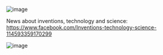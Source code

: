 ![image](https://user-images.githubusercontent.com/17677354/160918579-7da7e328-dee7-47af-a629-126a2e3ec42c.png)<br>

News about inventions, technology and science: https://www.facebook.com/Inventions-technology-science-114593359170299
<!--
**mniszka/mniszka** is a ✨ _special_ ✨ repository because its `README.md` (this file) appears on your GitHub profile.

Here are some ideas to get you started:

- 🔭 I’m currently working on ...
- 🌱 I’m currently learning Python
- 👯 I’m looking to collaborate on ...
- 🤔 I’m looking for help with ...
- 💬 Ask me about ...
- 📫 How to reach me: ...
- 😄 Pronouns: ...
- ⚡ Fun fact: ...
-->

![image](https://user-images.githubusercontent.com/17677354/161377385-646c8a36-87f0-433c-9149-bf5ae13a28c7.png)

